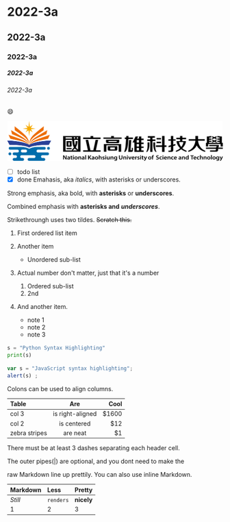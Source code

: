 # 2022-3a
## 2022-3a
### 2022-3a
##### 2022-3a
###### 2022-3a

😄

![NKUST](nkust.png)

- [ ] todo list
- [x] done
Emahasis, aka *italics*, with asterisks or underscores.

Strong emphasis, aka bold, with **asterisks** or **underscores**.

Combined emphasis with **asterisks and** ***underscores***.

Strikethroungh uses two tildes. ~~Scratch this.~~



1. First ordered list item

2. Another item
   * Unordered sub-list
    
3. Actual number don't matter, just that it's a number
    1. Ordered sub-list
     2. 2nd
  
4. And another item.
   * note 1
   * note 2
   * note 3
```python
s = "Python Syntax Highlighting"
print(s)
```

```javascript
var s = "JavaScript syntax highlighting";
alert(s) ;
```


Colons can be used to align columns.

| Table | Are | Cool |
|:------|:---:|-----:|
| col 3 | is right-aligned | $1600 |
| col 2 | is centered | $12 |
| zebra stripes | are neat | $1 |


There must be at least 3 dashes separating each header cell.

The outer pipes(|) are  optional, and you dont need to make the

raw Markdown line up prettily. You can also use inline Markdown.

| Markdown | Less | Pretty |
|:---------|:-----|:-------|
| *Still* | `renders` | **nicely**|
| 1 | 2 | 3 |
